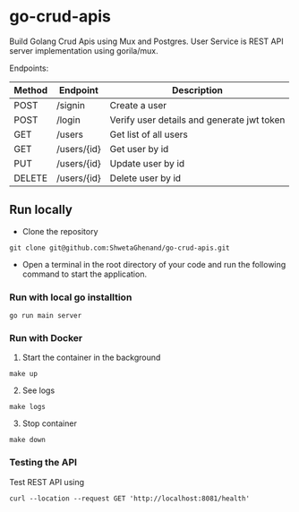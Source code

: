 # go-crud-apis
Build Golang Crud Apis using Mux and Postgres.
User Service is REST API server implementation using gorila/mux.

Endpoints: 

| Method        | Endpoint      |  Description                                  |                   
| ------------- | ------------- | --------------------------------------------- |
| POST          | /signin       | Create a user                                 |
| POST          | /login        | Verify user details and generate jwt token    |
| GET           | /users        | Get list of all users                         |
| GET           | /users/{id}   | Get user by id                                |
| PUT           | /users/{id}   | Update user by id                             |
| DELETE        | /users/{id}   | Delete user by id                             |

## Run locally

- Clone the repository
```
git clone git@github.com:ShwetaGhenand/go-crud-apis.git
```
-  Open a terminal in the root directory of your code and run the following command to start the application.

### Run with local go installtion
```
go run main server
```

### Run with Docker
1. Start the container in the background
```
make up
```
2. See logs
```
make logs
```
3. Stop container 
```
make down
```

### Testing the API

Test REST API using 
```
curl --location --request GET 'http://localhost:8081/health'
```
